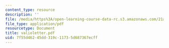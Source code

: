 ```yaml
---
content_type: resource
description: ''
file: /media/https%3A/open-learning-course-data-rc.s3.amazonaws.com/21a-441-the-conquest-of-america-spring-2004/7f55d46245dd319c11735d687367ecff_valioletter.pdf
file_type: application/pdf
resourcetype: Document
title: valioletter.pdf
uid: 7f55d462-45dd-319c-1173-5d687367ecff
---
```

